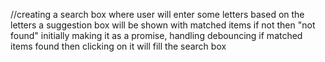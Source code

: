 //creating a search box where user will enter some letters 
based on the letters a suggestion box will be shown with matched items if not then "not found"
initially making it as a promise, handling debouncing
if matched items found then clicking on it will fill the search box
